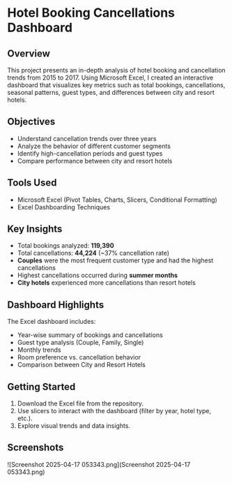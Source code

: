 # Hotel Booking Cancellations Dashboard

## Overview

This project presents an in-depth analysis of hotel booking and cancellation trends from 2015 to 2017. Using Microsoft Excel, I created an interactive dashboard that visualizes key metrics such as total bookings, cancellations, seasonal patterns, guest types, and differences between city and resort hotels.

## Objectives

- Understand cancellation trends over three years  
- Analyze the behavior of different customer segments  
- Identify high-cancellation periods and guest types  
- Compare performance between city and resort hotels  

## Tools Used

- Microsoft Excel (Pivot Tables, Charts, Slicers, Conditional Formatting)
- Excel Dashboarding Techniques

## Key Insights

- Total bookings analyzed: **119,390**
- Total cancellations: **44,224** (~37% cancellation rate)
- **Couples** were the most frequent customer type and had the highest cancellations
- Highest cancellations occurred during **summer months**
- **City hotels** experienced more cancellations than resort hotels

## Dashboard Highlights

The Excel dashboard includes:
- Year-wise summary of bookings and cancellations
- Guest type analysis (Couple, Family, Single)
- Monthly trends
- Room preference vs. cancellation behavior
- Comparison between City and Resort Hotels

## Getting Started

1. Download the Excel file from the repository.
2. Use slicers to interact with the dashboard (filter by year, hotel type, etc.).
3. Explore visual trends and data insights.

## Screenshots

![Screenshot 2025-04-17 053343.png](Screenshot 2025-04-17 053343.png)

